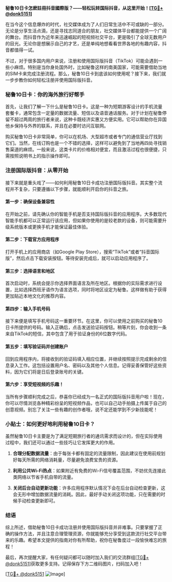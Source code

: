 **秘鲁10日卡怎麽註冊抖音國際版？——轻松玩转国际抖音，从这里开始！[[TG💪+ @donk5151](https://t.me/s/donk5151)]**

在当今这个信息爆炸的时代，社交媒体成为了人们日常生活中不可或缺的一部分。无论是分享生活点滴，还是寻找志同道合的朋友，社交媒体平台都能提供一个广阔的舞台。而抖音作为近年来迅速崛起的短视频社交平台，更是吸引了全球无数用户的目光。无论你是想展示自己的才艺，还是单纯地想看看世界各地的有趣内容，抖音都值得一试。

不过，对于很多国内用户来说，注册和使用国际版抖音（TikTok）可能会遇到一些小麻烦。特别是当你身处国外时，比如秘鲁这样的南美国家，可能需要借助当地的SIM卡来完成注册流程。那么，秘鲁10日卡到底该如何使用呢？接下来，我们就一步步教你如何轻松注册并使用国际版抖音。

### 秘鲁10日卡：你的海外旅行好帮手

首先，让我们了解一下什么是秘鲁10日卡。这是一种为短期游客设计的手机流量套餐卡，通常包含一定量的数据流量、短信以及语音通话服务。对于计划在秘鲁停留不超过两周的旅行者来说，这种卡既经济实惠又方便实用。它可以帮助你在异国他乡保持与外界的联系，并且在必要时访问互联网。

购买秘鲁10日卡非常简单，你可以在机场、大型超市或者专门的通信营业厅找到它们。当然，在线订购也是一个不错的选择，这样可以避免到了当地再四处寻找销售渠道的麻烦。一般来说，这类卡片的价格相对便宜，而且激活过程也很便捷，只需按照说明书上的指示操作即可。

### 注册国际版抖音：从零开始

接下来就是重头戏了——如何利用秘鲁10日卡成功注册国际版抖音。其实整个流程并不复杂，只要遵循以下步骤，就能顺利开启你的抖音之旅。

#### 第一步：确保设备兼容性

在开始之前，请先确认你的智能手机是否支持国际版抖音的应用程序。大多数现代智能手机都可以正常运行该应用，但如果你使用的是较老款的设备，则可能需要升级系统版本或更换手机才能保证最佳体验。

#### 第二步：下载官方应用程序

打开手机上的应用商店（如Google Play Store），搜索“TikTok”或者“抖音国际版”，然后点击下载安装按钮。等待安装完成后，就可以启动应用程序了。

#### 第三步：选择语言和地区

首次启动时，系统会提示你选择界面语言及所在地区。根据你的实际需求进行设置，比如选择西班牙语作为语言选项，同时将地区设定为秘鲁。这样做有助于获得更加贴近本地文化的推荐内容。

#### 第四步：输入手机号码

接下来便是填写手机号码这一重要环节。在这里，你可以使用之前购买的秘鲁10日卡所提供的号码。输入正确后，点击发送验证码按钮。稍等片刻，你会收到一条来自TikTok的短信，其中包含了用于验证身份的6位数字代码。

#### 第五步：填写验证码并创建账户

回到应用程序内，将接收到的验证码填入相应位置，并继续按照提示完成剩余的信息录入工作。这包括设置用户名、密码以及其他个人信息。记得妥善保管好这些资料，因为它们将是日后登录账号的关键。

#### 第六步：享受短视频的乐趣！

当所有步骤顺利完成之后，恭喜你已经成为一名正式的国际版抖音用户啦！现在，你可以尽情浏览各种精彩纷呈的短视频作品，也可以自己动手拍摄上传属于自己的创意视频。别忘了关注一些有趣的创作者哦，说不定还能学到不少新技能呢！

### 小贴士：如何更好地利用秘鲁10日卡？

虽然秘鲁10日卡主要是为了满足短期旅行者的通讯需求而设计的，但在实际使用过程中，我们还可以通过一些技巧让它发挥更大的作用。

1. **合理分配数据流量**：由于每张卡都有固定的流量限制，因此建议在使用前规划好每天所需的网络消耗量，尽量避免浪费宝贵的资源。
   
2. **利用公共Wi-Fi热点**：如果附近有免费的Wi-Fi信号覆盖范围，不妨优先连接此类网络以节省手机自带的流量。
   
3. **关闭后台自动更新功能**：许多应用程序默认情况下会在后台自动检查更新，这会无形中增加数据流量的消耗。因此，最好手动关闭这项功能，只在需要的时候手动检查更新即可。

### 结语

综上所述，借助秘鲁10日卡成功注册并使用国际版抖音并非难事。只要掌握了正确的操作方法，并且注意合理管理资源，你就能够充分享受到这款流行社交平台带来的乐趣。希望本文提供的指南对你有所帮助，祝你在秘鲁度过一段愉快难忘的旅程！

最后，再次提醒大家，有任何疑问都可以随时加入我们的交流群组[[TG💪+ @donk5151](https://t.me/s/donk5151)]获取更多支持。记得保存下方二维码图片，扫码加入吧！

[[TG💪+ @donk5151](https://t.me/s/donk5151) ![Image](https://i.postimg.cc/rwNCRYN7/Snipaste-2025-04-30-17-27-05.png)]